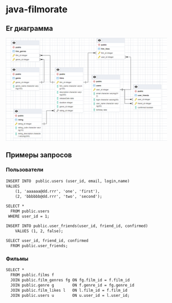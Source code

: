 # java-filmorate
## Er диаграмма
![ER-диаграмма](filmorate-er.png)
## Примеры запросов

### Пользователи

```
INSERT INTO  public.users (user_id, email, login,name)
VALUES
	(1, 'aaaaaa@dd.rrr', 'one', 'first'),
	(2, 'bbbbbb@dd.rrr', 'two', 'second');
```

```
SELECT * 
  FROM public.users
 WHERE user_id = 1;
```
 
```
INSERT INTO public.user_friends(user_id, friend_id, confirmed)
	VALUES (1, 2, false);
```

```
SELECT user_id, friend_id, confirmed
  FROM public.user_friends;
```

### Фильмы

```
SELECT * 
  FROM public.films f
  JOIN public.film_genres fg ON fg.film_id = f.film_id
  JOIN public.genre g        ON f.genre_id = fg.genre_id
  JOIN public.film_likes l   ON l.film_id = f.film_id
  JOIN public.users u        ON u.user_id = l.user_id;
```

